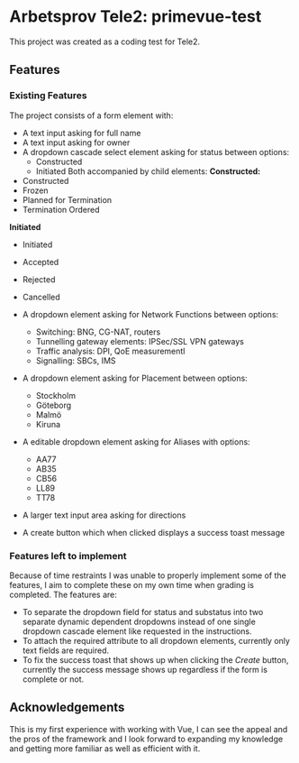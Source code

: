 # Arbetsprov Tele2: primevue-test

This project was created as a coding test for Tele2.

## Features
### Existing Features
The project consists of a form element with:
* A text input asking for full name
* A text input asking for owner
* A dropdown cascade select element asking for status between options:
   * Constructed
   * Initiated 
  Both accompanied by child elements:
**Constructed:**
* Constructed
* Frozen
* Planned for Termination
* Termination Ordered

**Initiated**
* Initiated 
* Accepted 
* Rejected
* Cancelled

* A dropdown element asking for Network Functions between options:
  * Switching: BNG, CG-NAT, routers
  * Tunnelling gateway elements: IPSec/SSL VPN gateways
  * Traffic analysis: DPI, QoE measurementI
  * Signalling: SBCs, IMS

* A dropdown element asking for Placement between options:
  * Stockholm
  * Göteborg
  * Malmö
  * Kiruna

* A editable dropdown element asking for Aliases with options:
  * AA77
  * AB35
  * CB56
  * LL89
  * TT78

* A larger text input area asking for directions
* A create button which when clicked displays a success toast message

### Features left to implement 
Because of time restraints I was unable to properly implement some of the features, I aim to complete these on my own time when grading is completed. The features are:
* To separate the dropdown field for status and substatus into two separate dynamic dependent dropdowns instead of one single dropdown cascade element like requested in the instructions.
* To attach the required attribute to all dropdown elements, currently only text fields are required.  
* To fix the success toast that shows up when clicking the *Create* button, currently the success message shows up regardless if the form is complete or not. 

## Acknowledgements
This is my first experience with working with Vue, I can see the appeal and the pros of the framework and I look forward to expanding my knowledge and getting more familiar as well as efficient with it.
